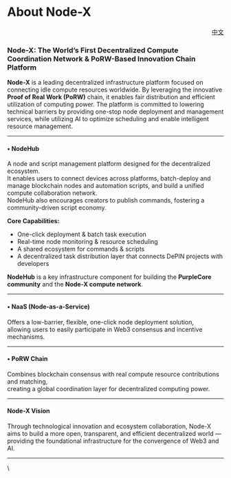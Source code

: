 # About Node-X

<p align="right"><a href="https://docs.node-x.xyz/">中文</a></p>

### Node-X: The World’s First Decentralized Compute Coordination Network & PoRW-Based Innovation Chain Platform

**Node-X** is a leading decentralized infrastructure platform focused on connecting idle compute resources worldwide. By leveraging the innovative **Proof of Real Work (PoRW)** chain, it enables fair distribution and efficient utilization of computing power. The platform is committed to lowering technical barriers by providing one-stop node deployment and management services, while utilizing AI to optimize scheduling and enable intelligent resource management.

***

#### • **NodeHub**

A node and script management platform designed for the decentralized ecosystem.\
It enables users to connect devices across platforms, batch-deploy and manage blockchain nodes and automation scripts, and build a unified compute collaboration network.\
NodeHub also encourages creators to publish commands, fostering a community-driven script economy.

**Core Capabilities:**

* One-click deployment & batch task execution
* Real-time node monitoring & resource scheduling
* A shared ecosystem for commands & scripts
* A decentralized task distribution layer that connects DePIN projects with developers

**NodeHub** is a key infrastructure component for building the **PurpleCore community** and the **Node-X compute network**.

***

#### • **NaaS (Node-as-a-Service)**

Offers a low-barrier, flexible, one-click node deployment solution,\
allowing users to easily participate in Web3 consensus and incentive mechanisms.

***

#### • **PoRW Chain**

Combines blockchain consensus with real compute resource contributions and matching,\
creating a global coordination layer for decentralized computing power.

***

#### **Node-X Vision**

Through technological innovation and ecosystem collaboration, Node-X aims to build a more open, transparent, and efficient decentralized world —\
providing the foundational infrastructure for the convergence of Web3 and AI.

***

\
